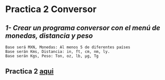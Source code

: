 # **Practica 2 Conversor**
## ***1- Crear un programa conversor con el menú de monedas, distancia y peso***
```
Base será MXN, Monedas: Al menos 5 de diferentes países
Base serán Kms, Distancia: in, ft, cm, nm, ly.
Base serán Kgs, Peso: Ton, oz, lb, µg, Tg
```
## Practica 2 [aqui](/Practica%202/practica2.cpp)
